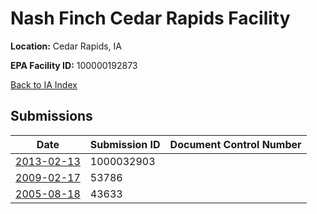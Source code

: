 # Nash Finch Cedar Rapids Facility

**Location:** Cedar Rapids, IA

**EPA Facility ID:** 100000192873

[Back to IA Index](../../index.md)

## Submissions

| Date | Submission ID | Document Control Number |
|------|--------------|-------------------------|
| [2013-02-13](submissions/1000032903.md) | 1000032903 |  |
| [2009-02-17](submissions/53786.md) | 53786 |  |
| [2005-08-18](submissions/43633.md) | 43633 |  |
